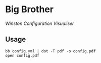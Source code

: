 # Big Brother

*Winston Configuration Visualiser*

## Usage

```
bb config.yml | dot -T pdf -o config.pdf
open config.pdf
```